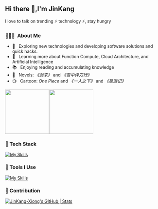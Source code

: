 ## Hi there 👋,I'm JinKang
I love to talk on trending ⚡ technology ⚡, stay hungry

<h3> 👨🏻‍💻 &nbsp;About Me </h3>

- 🤔 &nbsp; Exploring new technologies and developing software solutions and quick hacks.
- 🌱 &nbsp; Learning more about Function Compute, Cloud Architecture, and Artificial Intelligence
- 📚 &nbsp; Enjoying reading and accumulating knowledge
- 📖 &nbsp; Novels: *《剑来》* and *《雪中悍刀行》*
- 📺 &nbsp; Cartoon: *One Piece* and *《一人之下》* and *《星游记》*


[<span><img src="https://github-readme-stats.vercel.app/api/top-langs?username=JinKang-Xiong&layout=compact" height=145/></span><span><img src="https://github-readme-stats.vercel.app/api?username=JinKang-Xiong&count_private=true&show_icons=true" height=145/></span>](https://blog.i-xiao.space/)



### 🍉 Tech Stack
[![My Skills](https://skillicons.dev/icons?i=nestjs,nodejs,vue,pinia,express,react,redux,bootstrap,html,css,js,jquery,ts,less,java,fastapi,python)](https://skillicons.dev)

### 🔨 Tools I Use
[![My Skills](https://skillicons.dev/icons?i=mysql,redis,docker,nginx,git,npm,pnpm,yarn,vite,vitest,webpack,babel,github,azure,mongodb)](https://skillicons.dev)

### 🍏 Contribution
[![JinKang-Xiong's GitHub | Stats](https://stats.quira.sh/JinKang-Xiong/github?theme=dark)](https://quira.sh?utm_source=widgets&utm_campaign=JinKang-Xiong)

